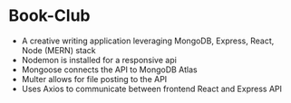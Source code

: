 # Book-Club
- A creative writing application leveraging MongoDB, Express, React, Node (MERN) stack
- Nodemon is installed for a responsive api
- Mongoose connects the API to MongoDB Atlas 
- Multer allows for file posting to the API
- Uses Axios to communicate between frontend React and Express API
